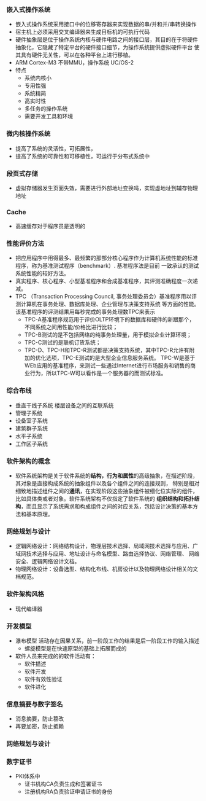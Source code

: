 ### 嵌入式操作系统
* 嵌入式操作系统采用接口中的位移寄存器来实现数据的串/并和并/串转换操作
* 宿主机上必须采用交叉编译器来生成目标机的可执行代码
* 硬件抽象层是位于操作系统内核与硬件电路之间的接口层，其目的在于将硬件抽象化，它隐藏了特定平台的硬件接口细节，为操作系统提供虚拟硬件平台
使其具有硬件无关性，可以在各种平台上进行移植。
* ARM Cortex-M3 不带MMU，操作系统 UC/OS-2
* 特点
  * 系统内核小
  * 专用性强
  * 系统精简
  * 高实时性
  * 多任务的操作系统
  * 需要开发工具和环境

### 微内核操作系统
* 提高了系统的灵活性，可拓展性，
* 提高了系统的可靠性和可移植性，可运行于分布式系统中

### 段页式存储
* 虚拟存储器发生页面失效，需要进行外部地址变换吗，实现虚地址到辅存物理地址

### Cache
* 高速缓存对于程序员是透明的

### 性能评价方法
* 把应用程序中用得最多、最频繁的那部分核心程序作为计算机系统性能的标准程序，称为基准测试程序（benchmark）. 基准程序法是目前
一致承认的测试系统性能的较好方法。
* 真实程序、核心程序、小型基准程序和合成基准程序，其评测准确程度一次递减。
* TPC （Transaction Processing Council, 事务处理委员会）基准程序用以评测计算机在事务处理、数据库处理、企业管理与决策支持系统
等方面的性能。该基准程序的评测结果用每秒完成的事务处理数TPC来表示
  * TPC-A基准程序规范用于评价OLTP环境下的数据库和硬件的新跟那个，不同系统之间用性能/价格比进行比较；
  * TPC-B测试的是不包括网络的纯事务处理量，用于模拟企业计算环境；
  * TPC-C测试的是联机订货系统；
  * TPC-D、TPC-H和TPC-R测试都是决策支持系统，其中TPC-R允许有附加的优化选项，TPC-E测试的是大型企业信息服务系统。
TPC-W是基于WEb应用的基准程序，来测试一些通过Internet进行市场服务和销售的商业行为，所以TPC-W可以看作是一个服务器的而测试标准。

### 综合布线
* 垂直干线子系统 楼层设备之间的互联系统
* 管理子系统
* 设备室子系统
* 建筑群子系统
* 水平子系统
* 工作区子系统

### 软件架构的概念
* 软件系统架构是关于软件系统的**结构，行为和属性**的高级抽象，在描述阶段，其对象是直接构成系统的抽象组件以及各个组件之间的连接规则，
特别是相对细致地描述组件之间的**通讯**，在实现阶段这些抽象组件被细化位实际的组件，比如具体类或者对象。软件系统架构不仅指定了软件系统的
**组织结构和拓扑结构**，而且显示了系统需求和构成组件之间的对应关系，包括设计决策的基本方法和基本原理。

### 网络规划与设计
* 逻辑网络设计：网络结构设计，物理层技术选择、局域网技术选择与应用、广域网技术选择与应用、地址设计与命名模型、路由选择协议、网络管理、
网络安全、逻辑网络设计文档。
* 物理网络设计：设备选型、结构化布线、机房设计以及物理网络设计相关的文档规范。


### 软件架构风格
* 现代编译器

### 开发模型
* 瀑布模型 活动存在因果关系，前一阶段工作的结果是后一阶段工作的输入描述
  * 螺旋模型是在快速原型的基础上拓展而成的
* 软件人员来完成的的软件活动有：
  * 软件描述
  * 软件开发
  * 软件有效性验证
  * 软件进化
  
### 信息摘要与数字签名
* 消息摘要，防止篡改
* 再要加密，防止抵赖

### 网络规划与设计


### 数字证书
* PKI体系中
  * 证书机构CA负责生成和签署证书
  * 注册机构RA负责验证申请证书的身份
